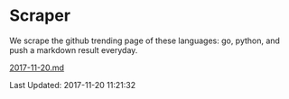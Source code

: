 # Scraper

We scrape the github trending page of these languages: go, python, and push a markdown result everyday.

[2017-11-20.md](https://github.com/borays/Scraper/blob/master/2017-11-20.md)

Last Updated: 2017-11-20 11:21:32